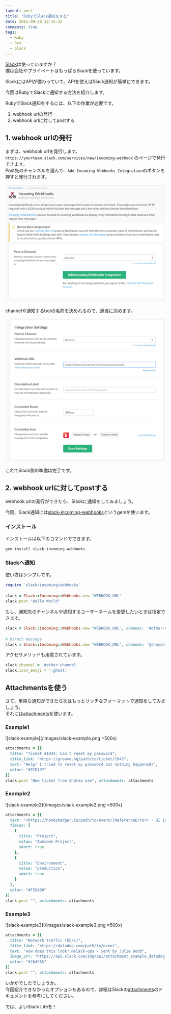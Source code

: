 ```yaml
---
layout: post
title: "RubyでSlack通知をする"
date: 2015-09-28 12:15:42
comments: true
tags: 
  - Ruby
  - Gem
  - Slack
---
```


[Slack](https://slack.com/)は使っていますか？  
僕は会社やプライベートはもっぱらSlackを使っています。

SlackにはAPIが備わっていて、APIを使えばSlack通知が簡単にできます。  

今回はRubyでSlackに通知する方法を紹介します。

RubyでSlack通知をするには、以下の作業が必要です。

1. webhook urlの発行
1. webhook urlに対してpostする


## 1. webhook urlの発行
まずは、webhook urlを発行します。  
`https://yourteam.slack.com/services/new/incoming-webhook` のページで発行できます。  
Post先のチャンネルを選んで、`Add Incoming Webhooks Integration`のボタンを押すと発行されます。  

![slack-setting-example](/images/slack-setting-example.png)

channelや通知するbotの名前を決めれるので、適当に決めます。  

![slack-setting-example2](/images/slack-setting-example2.png)

これでSlack側の準備は完了です。  

## 2. webhook urlに対してpostする
webhook urlの発行ができたら、Slackに通知をしてみましょう。  

今回、Slack通知には<a href="https://github.com/shoyan/slack-incoming-webhooks" target="_blank">slack-incoming-webhooks</a>というgemを使います。  


### インストール
インストールは以下のコマンドでできます。

```
gem install slack-incoming-webhooks

```

### Slackへ通知
使い方はシンプルです。


```ruby
require 'slack/incoming/webhooks'

slack = Slack::Incoming::Webhooks.new "WEBHOOK_URL"
slack.post "Hello World"

```

もし、通知先のチャンネルや通知するユーザーネームを変更したいときは指定できます。

```ruby
slack = Slack::Incoming::Webhooks.new "WEBHOOK_URL", channel: '#other-channel', username: 'monkey-bot'

# Direct message
slack = Slack::Incoming::Webhooks.new "WEBHOOK_URL", channel: '@shoyan'

```

アクセサメソッドも用意されています。

```ruby
slack.channel = '#other-channel'
slack.icon_emoji = ':ghost:'

```

## Attachmentsを使う
さて、単純な通知ができたら次はもっとリッチなフォーマットで通知をしてみましょう。  
それには[attachments](https://api.slack.com/docs/attachments)を使います。

### Example1

![slack-example](/images/slack-example.png =500x)


```ruby
attachments = [{
  title: "Ticket #1943: Can't reset my password",
  title_link: "https://groove.hq/path/to/ticket/1943",
  text: "Help! I tried to reset my password but nothing happened!",
  color: "#7CD197"
}]
slack.post "New ticket from Andrea Lee", attachments: attachments

```


### Example2

![slack-example2](/images/slack-example2.png =500x)


```ruby
attachments = [{
  text: "<https://honeybadger.io/path/to/event/|ReferenceError> - UI is not defined",
  fields: [
    {
      title: "Project",
      value: "Awesome Project",
      short: true
    },
    {
      title: "Environment",
      value: "production",
      short: true
    }
  ],
  color: "#F35A00"
}]
slack.post "", attachments: attachments

```

### Example3

![slack-example3](/images/slack-example3.png =500x)


```ruby
attachments = [{
  title: "Network traffic (kb/s)",
  title_link: "https://datadog.com/path/to/event",
  text: "How does this look? @slack-ops - Sent by Julie Dodd",
  image_url: "https://api.slack.com/img/api/attachment_example_datadog.png",
  color: "#764FA5"
}]
slack.post "", attachments: attachments

```

いかがでしたでしょうか。  
今回紹介できなかったオプションもあるので、詳細はSlackの[attachments](https://api.slack.com/docs/attachments)のドキュメントを参考にしてください。

では、よいSlack Lifeを！
